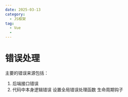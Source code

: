 ```yaml
---
date: 2025-03-13
category:
  - JS框架
tag:
  - Vue
  - 
---
```



# 错误处理
主要的错误来源包括：
1. 后端接口错误
2. 代码中本身逻辑错误
设置全局错误处理函数
生命周期钩子

